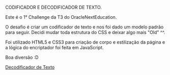 CODIFICADOR E DECODIFICADOR DE TEXTO.

Este é o 1° Challenge da T3 do OracleNextEducation.

O desafio é criar um codificador de texto e nos foi dado um modelo padrão para seguir.
Decidi mudar toda estrutura do CSS e deixar algo mais "Old" ^^.

Foi utilizado HTML5 e CSS3 para criação de corpo e estilização da página e a lógica do encriptador foi feita em JavaScript.

Boa diversão :D

[Decodificador de Texto](https://andreacmdev.github.io/Decodificador-de-Texto/)
